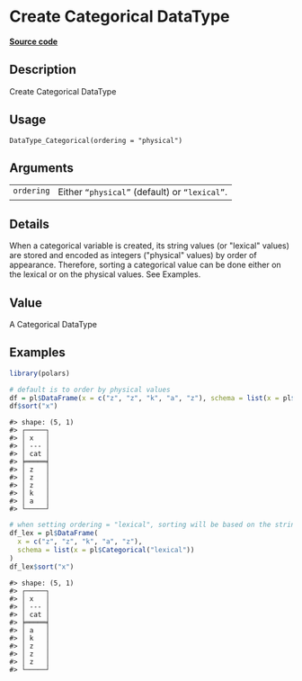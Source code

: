 

# Create Categorical DataType

[**Source code**](https://github.com/pola-rs/r-polars/tree/main/R/datatype.R#L312)

## Description

Create Categorical DataType

## Usage

<pre><code class='language-R'>DataType_Categorical(ordering = "physical")
</code></pre>

## Arguments

<table>
<tr>
<td style="white-space: nowrap; font-family: monospace; vertical-align: top">
<code id="DataType_Categorical_:_ordering">ordering</code>
</td>
<td>
Either <code>“physical”</code> (default) or <code>“lexical”</code>.
</td>
</tr>
</table>

## Details

When a categorical variable is created, its string values (or "lexical"
values) are stored and encoded as integers ("physical" values) by order
of appearance. Therefore, sorting a categorical value can be done either
on the lexical or on the physical values. See Examples.

## Value

A Categorical DataType

## Examples

``` r
library(polars)

# default is to order by physical values
df = pl$DataFrame(x = c("z", "z", "k", "a", "z"), schema = list(x = pl$Categorical()))
df$sort("x")
```

    #> shape: (5, 1)
    #> ┌─────┐
    #> │ x   │
    #> │ --- │
    #> │ cat │
    #> ╞═════╡
    #> │ z   │
    #> │ z   │
    #> │ z   │
    #> │ k   │
    #> │ a   │
    #> └─────┘

``` r
# when setting ordering = "lexical", sorting will be based on the strings
df_lex = pl$DataFrame(
  x = c("z", "z", "k", "a", "z"),
  schema = list(x = pl$Categorical("lexical"))
)
df_lex$sort("x")
```

    #> shape: (5, 1)
    #> ┌─────┐
    #> │ x   │
    #> │ --- │
    #> │ cat │
    #> ╞═════╡
    #> │ a   │
    #> │ k   │
    #> │ z   │
    #> │ z   │
    #> │ z   │
    #> └─────┘
